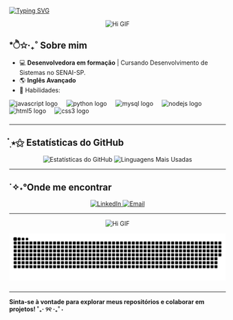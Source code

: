<a href="https://git.io/typing-svg"><img src="https://readme-typing-svg.demolab.com?font=Fira+Code&weight=600&pause=1000&color=5846B6&width=435&lines=%E2%9C%A9%C2%B0%EF%BD%A1%E2%8B%86+Ol%C3%A1%2C+eu+sou+a+Adriele+Zavan!" alt="Typing SVG" /></a>

<p align="center">
  <img src="https://i.pinimg.com/originals/a5/d1/f6/a5d1f61e89bdce061817723044f8a757.gif" width="600" alt="Hi GIF">
</p>

## *ੈ✩‧₊˚  Sobre mim 
- 💻 **Desenvolvedora em formação** | Cursando Desenvolvimento de Sistemas no SENAI-SP.
- 🌎 **Inglês Avançado** 
- 👾 Habilidades:
  <br>
 <div align="left">
  <img src="https://cdn.jsdelivr.net/gh/devicons/devicon/icons/javascript/javascript-original.svg" height="40" alt="javascript logo"  />
  <img width="12" />
  <img src="https://cdn.jsdelivr.net/gh/devicons/devicon/icons/python/python-original.svg" height="40" alt="python logo"  />
  <img width="12" />
  <img src="https://cdn.jsdelivr.net/gh/devicons/devicon/icons/mysql/mysql-original.svg" height="40" alt="mysql logo"  />
  <img width="12" />
  <img src="https://cdn.jsdelivr.net/gh/devicons/devicon/icons/nodejs/nodejs-original.svg" height="40" alt="nodejs logo"  />
  <img width="12" />
  <img src="https://cdn.jsdelivr.net/gh/devicons/devicon/icons/html5/html5-original.svg" height="40" alt="html5 logo"  />
  <img width="12" />
  <img src="https://cdn.jsdelivr.net/gh/devicons/devicon/icons/css3/css3-original.svg" height="40" alt="css3 logo"  />
</div>

###

---

## ๋࣭ ⭑⚝ Estatísticas do GitHub
<p align="center">
  <img src="https://github-readme-stats.vercel.app/api?username=AdrieleZavan&show_icons=true&theme=radical" alt="Estatísticas do GitHub">
  <img src="https://github-readme-stats.vercel.app/api/top-langs/?username=AdrieleZavan&layout=compact&theme=radical" alt="Linguagens Mais Usadas">
</p>

---

## ˙✧˖°Onde me encontrar
<p align="center">
  <a href="https://www.linkedin.com/in/adriele-zavan-ab9361286/" target="_blank">
    <img src="https://img.shields.io/badge/LinkedIn-blue?style=for-the-badge&logo=linkedin&logoColor=white" alt="LinkedIn">
  </a>
  <a href="mailto:adriele.zavan4313@gmail.com">
    <img src="https://img.shields.io/badge/Email-D14836?style=for-the-badge&logo=gmail&logoColor=white" alt="Email">
  </a>
</p>

---

<p align="center">
  <img src="https://i.pinimg.com/originals/59/b8/c8/59b8c8622c076c5dc7bac0dd591c712c.gif" width="600" alt="Hi GIF">
</p>

<picture>
  <source media="(prefers-color-scheme: dark)" srcset="https://raw.githubusercontent.com/AdrieleZavan/AdrieleZavan/output/github-contribution-grid-snake-dark.svg">
  <source media="(prefers-color-scheme: light)" srcset="https://raw.githubusercontent.com/AdrieleZavan/AdrieleZavan/output/github-contribution-grid-snake.svg">
  <img alt="github contribution grid snake animation" src="https://raw.githubusercontent.com/AdrieleZavan/AdrieleZavan/output/github-contribution-grid-snake.svg">
</picture>




###
---

**Sinta-se à vontade para explorar meus repositórios e colaborar em projetos! ˚₊‧ ୨୧ ‧₊˚ ⋅**
